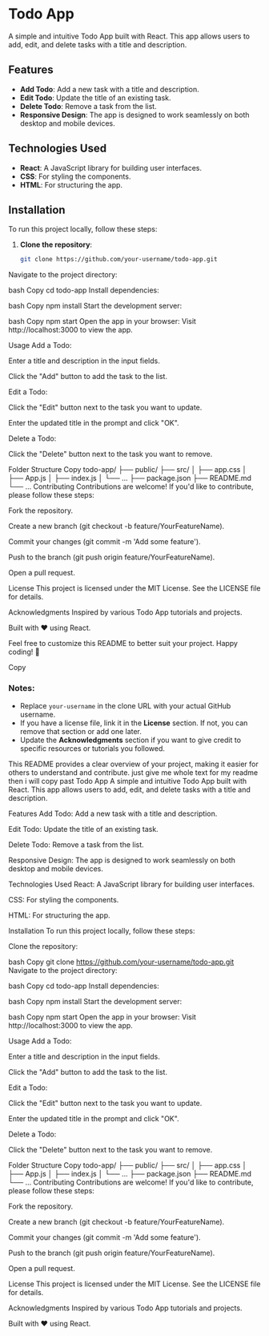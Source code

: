 # Todo App

A simple and intuitive Todo App built with React. This app allows users to add, edit, and delete tasks with a title and description.

## Features

- **Add Todo**: Add a new task with a title and description.
- **Edit Todo**: Update the title of an existing task.
- **Delete Todo**: Remove a task from the list.
- **Responsive Design**: The app is designed to work seamlessly on both desktop and mobile devices.

## Technologies Used

- **React**: A JavaScript library for building user interfaces.
- **CSS**: For styling the components.
- **HTML**: For structuring the app.

## Installation

To run this project locally, follow these steps:

1. **Clone the repository**:
   ```bash
   git clone https://github.com/your-username/todo-app.git
Navigate to the project directory:

bash
Copy
cd todo-app
Install dependencies:

bash
Copy
npm install
Start the development server:

bash
Copy
npm start
Open the app in your browser:
Visit http://localhost:3000 to view the app.

Usage
Add a Todo:

Enter a title and description in the input fields.

Click the "Add" button to add the task to the list.

Edit a Todo:

Click the "Edit" button next to the task you want to update.

Enter the updated title in the prompt and click "OK".

Delete a Todo:

Click the "Delete" button next to the task you want to remove.

Folder Structure
Copy
todo-app/
├── public/
├── src/
│   ├── app.css
│   ├── App.js
│   ├── index.js
│   └── ...
├── package.json
├── README.md
└── ...
Contributing
Contributions are welcome! If you'd like to contribute, please follow these steps:

Fork the repository.

Create a new branch (git checkout -b feature/YourFeatureName).

Commit your changes (git commit -m 'Add some feature').

Push to the branch (git push origin feature/YourFeatureName).

Open a pull request.

License
This project is licensed under the MIT License. See the LICENSE file for details.

Acknowledgments
Inspired by various Todo App tutorials and projects.

Built with ❤️ using React.

Feel free to customize this README to better suit your project. Happy coding! 🚀

Copy

### Notes:
- Replace `your-username` in the clone URL with your actual GitHub username.
- If you have a license file, link it in the **License** section. If not, you can remove that section or add one later.
- Update the **Acknowledgments** section if you want to give credit to specific resources or tutorials you followed.

This README provides a clear overview of your project, making it easier for others to understand and contribute.
just give me whole text for my readme then i will copy past
Todo App
A simple and intuitive Todo App built with React. This app allows users to add, edit, and delete tasks with a title and description.

Features
Add Todo: Add a new task with a title and description.

Edit Todo: Update the title of an existing task.

Delete Todo: Remove a task from the list.

Responsive Design: The app is designed to work seamlessly on both desktop and mobile devices.

Technologies Used
React: A JavaScript library for building user interfaces.

CSS: For styling the components.

HTML: For structuring the app.

Installation
To run this project locally, follow these steps:

Clone the repository:

bash
Copy
git clone https://github.com/your-username/todo-app.git
Navigate to the project directory:

bash
Copy
cd todo-app
Install dependencies:

bash
Copy
npm install
Start the development server:

bash
Copy
npm start
Open the app in your browser:
Visit http://localhost:3000 to view the app.

Usage
Add a Todo:

Enter a title and description in the input fields.

Click the "Add" button to add the task to the list.

Edit a Todo:

Click the "Edit" button next to the task you want to update.

Enter the updated title in the prompt and click "OK".

Delete a Todo:

Click the "Delete" button next to the task you want to remove.

Folder Structure
Copy
todo-app/
├── public/
├── src/
│   ├── app.css
│   ├── App.js
│   ├── index.js
│   └── ...
├── package.json
├── README.md
└── ...
Contributing
Contributions are welcome! If you'd like to contribute, please follow these steps:

Fork the repository.

Create a new branch (git checkout -b feature/YourFeatureName).

Commit your changes (git commit -m 'Add some feature').

Push to the branch (git push origin feature/YourFeatureName).

Open a pull request.

License
This project is licensed under the MIT License. See the LICENSE file for details.

Acknowledgments
Inspired by various Todo App tutorials and projects.

Built with ❤️ using React.